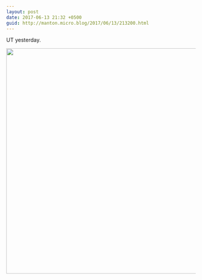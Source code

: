 ```yaml
---
layout: post
date: 2017-06-13 21:32 +0500
guid: http://manton.micro.blog/2017/06/13/213200.html
---
```

UT yesterday.

<img src="http://manton.micro.blog/uploads/2017/850f2a6a75.jpg" width="600" height="600" style="height: auto" />
